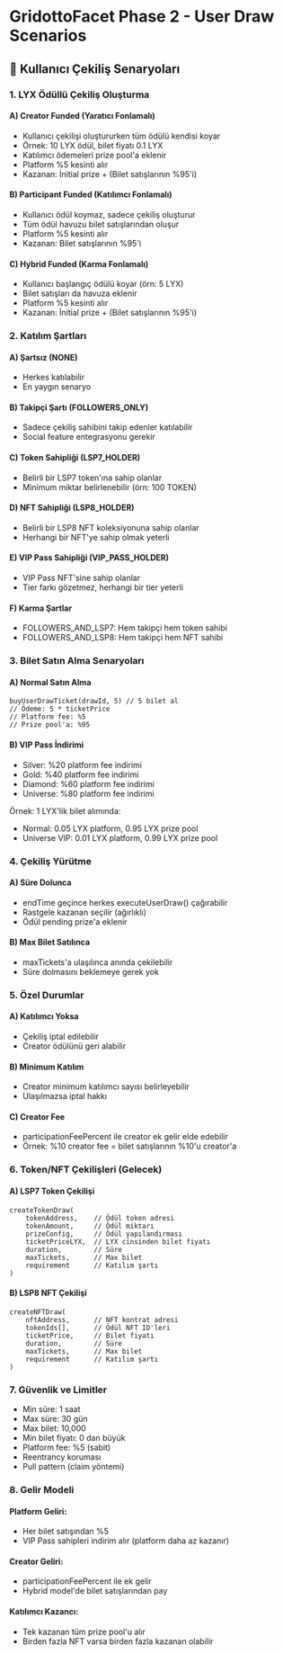 # GridottoFacet Phase 2 - User Draw Scenarios

## 🎯 Kullanıcı Çekiliş Senaryoları

### 1. **LYX Ödüllü Çekiliş Oluşturma**

#### A) Creator Funded (Yaratıcı Fonlamalı)
- Kullanıcı çekilişi oluştururken tüm ödülü kendisi koyar
- Örnek: 10 LYX ödül, bilet fiyatı 0.1 LYX
- Katılımcı ödemeleri prize pool'a eklenir
- Platform %5 kesinti alır
- Kazanan: İnitial prize + (Bilet satışlarının %95'i)

#### B) Participant Funded (Katılımcı Fonlamalı)
- Kullanıcı ödül koymaz, sadece çekiliş oluşturur
- Tüm ödül havuzu bilet satışlarından oluşur
- Platform %5 kesinti alır
- Kazanan: Bilet satışlarının %95'i

#### C) Hybrid Funded (Karma Fonlamalı)
- Kullanıcı başlangıç ödülü koyar (örn: 5 LYX)
- Bilet satışları da havuza eklenir
- Platform %5 kesinti alır
- Kazanan: İnitial prize + (Bilet satışlarının %95'i)

### 2. **Katılım Şartları**

#### A) Şartsız (NONE)
- Herkes katılabilir
- En yaygın senaryo

#### B) Takipçi Şartı (FOLLOWERS_ONLY)
- Sadece çekiliş sahibini takip edenler katılabilir
- Social feature entegrasyonu gerekir

#### C) Token Sahipliği (LSP7_HOLDER)
- Belirli bir LSP7 token'ına sahip olanlar
- Minimum miktar belirlenebilir (örn: 100 TOKEN)

#### D) NFT Sahipliği (LSP8_HOLDER)
- Belirli bir LSP8 NFT koleksiyonuna sahip olanlar
- Herhangi bir NFT'ye sahip olmak yeterli

#### E) VIP Pass Sahipliği (VIP_PASS_HOLDER)
- VIP Pass NFT'sine sahip olanlar
- Tier farkı gözetmez, herhangi bir tier yeterli

#### F) Karma Şartlar
- FOLLOWERS_AND_LSP7: Hem takipçi hem token sahibi
- FOLLOWERS_AND_LSP8: Hem takipçi hem NFT sahibi

### 3. **Bilet Satın Alma Senaryoları**

#### A) Normal Satın Alma
```solidity
buyUserDrawTicket(drawId, 5) // 5 bilet al
// Ödeme: 5 * ticketPrice
// Platform fee: %5
// Prize pool'a: %95
```

#### B) VIP Pass İndirimi
- Silver: %20 platform fee indirimi
- Gold: %40 platform fee indirimi
- Diamond: %60 platform fee indirimi
- Universe: %80 platform fee indirimi

Örnek: 1 LYX'lik bilet alımında:
- Normal: 0.05 LYX platform, 0.95 LYX prize pool
- Universe VIP: 0.01 LYX platform, 0.99 LYX prize pool

### 4. **Çekiliş Yürütme**

#### A) Süre Dolunca
- endTime geçince herkes executeUserDraw() çağırabilir
- Rastgele kazanan seçilir (ağırlıklı)
- Ödül pending prize'a eklenir

#### B) Max Bilet Satılınca
- maxTickets'a ulaşılınca anında çekilebilir
- Süre dolmasını beklemeye gerek yok

### 5. **Özel Durumlar**

#### A) Katılımcı Yoksa
- Çekiliş iptal edilebilir
- Creator ödülünü geri alabilir

#### B) Minimum Katılım
- Creator minimum katılımcı sayısı belirleyebilir
- Ulaşılmazsa iptal hakkı

#### C) Creator Fee
- participationFeePercent ile creator ek gelir elde edebilir
- Örnek: %10 creator fee = bilet satışlarının %10'u creator'a

### 6. **Token/NFT Çekilişleri (Gelecek)**

#### A) LSP7 Token Çekilişi
```solidity
createTokenDraw(
    tokenAddress,    // Ödül token adresi
    tokenAmount,     // Ödül miktarı
    prizeConfig,     // Ödül yapılandırması
    ticketPriceLYX,  // LYX cinsinden bilet fiyatı
    duration,        // Süre
    maxTickets,      // Max bilet
    requirement      // Katılım şartı
)
```

#### B) LSP8 NFT Çekilişi
```solidity
createNFTDraw(
    nftAddress,      // NFT kontrat adresi
    tokenIds[],      // Ödül NFT ID'leri
    ticketPrice,     // Bilet fiyatı
    duration,        // Süre
    maxTickets,      // Max bilet
    requirement      // Katılım şartı
)
```

### 7. **Güvenlik ve Limitler**

- Min süre: 1 saat
- Max süre: 30 gün
- Max bilet: 10,000
- Min bilet fiyatı: 0 dan büyük
- Platform fee: %5 (sabit)
- Reentrancy koruması
- Pull pattern (claim yöntemi)

### 8. **Gelir Modeli**

#### Platform Geliri:
- Her bilet satışından %5
- VIP Pass sahipleri indirim alır (platform daha az kazanır)

#### Creator Geliri:
- participationFeePercent ile ek gelir
- Hybrid model'de bilet satışlarından pay

#### Katılımcı Kazancı:
- Tek kazanan tüm prize pool'u alır
- Birden fazla NFT varsa birden fazla kazanan olabilir